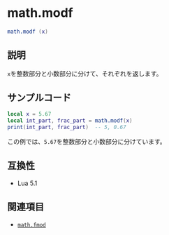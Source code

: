 # math.modf

```lua
math.modf (x)
```

## 説明

`x`を整数部分と小数部分に分けて、それぞれを返します。

## サンプルコード

```lua
local x = 5.67
local int_part, frac_part = math.modf(x)
print(int_part, frac_part)  -- 5, 0.67
```

この例では、`5.67`を整数部分と小数部分に分けています。

## 互換性

- Lua 5.1

## 関連項目

- [`math.fmod`](fmod.md)